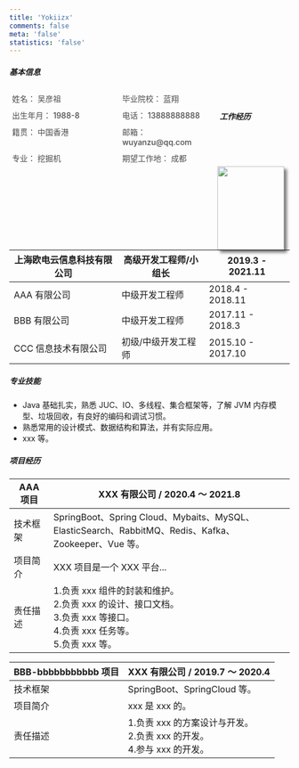 ```yaml
---
title: 'Yokiizx'
comments: false
meta: 'false'
statistics: 'false'
---
```


##### 基本信息

<!--
| **姓名**：袁凯            | **性别**：男                  |
| ------------------------- | ----------------------------- |
| **出生**：1994.4          | **学历**：统招本科 211/双一流 |
| **手机**：130\*\*\*\*9668 | **邮箱**：yokiizx@163.com     |
| **工作时间**：5 年        | **求职意向**：高级前端工程师  | -->
<div style="float: left;display: flex;flex-wrap: wrap;width: 75%;justify-content: space-between;">
    <div style="width: 45%;font-weight: 500;color: #4c4c4c;font-size: 14px;margin: 5px;">姓名： 吴彦祖</div>
    <div style="width: 45%;font-weight: 500;color: #4c4c4c;font-size: 14px;margin: 5px;">毕业院校： 蓝翔</div>
    <div style="width: 45%;font-weight: 500;color: #4c4c4c;font-size: 14px;margin: 5px;">出生年月： 1988-8</div>
    <div style="width: 45%;font-weight: 500;color: #4c4c4c;font-size: 14px;margin: 5px;">电话： 13888888888</div>
    <div style="width: 45%;font-weight: 500;color: #4c4c4c;font-size: 14px;margin: 5px;">籍贯： 中国香港</div>
    <div style="width: 45%;font-weight: 500;color: #4c4c4c;font-size: 14px;margin: 5px;">邮箱： wuyanzu@qq.com</div>
    <div style="width: 45%;font-weight: 500;color: #4c4c4c;font-size: 14px;margin: 5px;">专业： 挖掘机</div>
    <div style="width: 45%;font-weight: 500;color: #4c4c4c;font-size: 14px;margin: 5px;">期望工作地： 成都</div>
</div>
<div>
    <div style="float: right;margin-right: 10px;">
        <img src="https://img-blog.csdnimg.cn/2020071713464647.png" width="120px" height="150px" style="box-shadow: 5px 5px 5px rgba(0,0,0,.5);">
    </div>
</div>

<br/>

##### 工作经历

| 上海欧电云信息科技有限公司 | 高级开发工程师/小组长 | 2019.3 - 2021.11  |
| -------------------------- | --------------------- | ----------------- |
| AAA 有限公司               | 中级开发工程师        | 2018.4 - 2018.11  |
| BBB 有限公司               | 中级开发工程师        | 2017.11 - 2018.3  |
| CCC 信息技术有限公司       | 初级/中级开发工程师   | 2015.10 - 2017.10 |

##### 专业技能

- Java 基础扎实，熟悉 JUC、IO、多线程、集合框架等，了解 JVM 内存模型、垃圾回收，有良好的编码和调试习惯。
- 熟悉常用的设计模式、数据结构和算法，并有实际应用。
- xxx 等。

##### 项目经历

| AAA 项目 | XXX 有限公司 / 2020.4 ～ 2021.8                                                                                                     |
| -------- | ----------------------------------------------------------------------------------------------------------------------------------- |
| 技术框架 | SpringBoot、Spring Cloud、Mybaits、MySQL、ElasticSearch、RabbitMQ、Redis、Kafka、<br />Zookeeper、Vue 等。                          |
| 项目简介 | XXX 项目是一个 XXX 平台...                                                                                                          |
| 责任描述 | 1.负责 xxx 组件的封装和维护。<br/>2.负责 xxx 的设计、接口文档。<br/>3.负责 xxx 等接口。<br/>4.负责 xxx 任务等。<br/>5.负责 xxx 等。 |

| BBB-bbbbbbbbbbb 项目 | XXX 有限公司 / 2019.7 ～ 2020.4                                               |
| -------------------- | ----------------------------------------------------------------------------- |
| 技术框架             | SpringBoot、SpringCloud 等。                                                  |
| 项目简介             | xxx 是 xxx 的。                                                               |
| 责任描述             | 1.负责 xxx 的方案设计与开发。<br/>2.负责 xxx 的开发。<br/>4.参与 xxx 的开发。 |

<style>
    /* “个人信息”和“工作经历” 第一行不加粗 */
    /* div figure:nth-of-type(1) table th,
    div figure:nth-of-type(2) table th {
        font-weight: normal;
    } */
    /* “项目经历”的表格宽度设定 */
    div figure:nth-of-type(3) table th:nth-of-type(1),
    div figure:nth-of-type(4) table th:nth-of-type(1),
    div figure:nth-of-type(5) table th:nth-of-type(1),
    div figure:nth-of-type(6) table th:nth-of-type(1) {
		width: 20% !important;
        font-size: 1.2em;
        color: black;
	}
    div figure:nth-of-type(3) table th:nth-of-type(2),
    div figure:nth-of-type(4) table th:nth-of-type(2),
    div figure:nth-of-type(5) table th:nth-of-type(2),
    div figure:nth-of-type(6) table th:nth-of-type(2) {
		width: 80% !important;
	}
    /* “个人简介”距离顶部调整 */
    #write h2:first-of-type {
		margin-top: 0em;
        color: black;
	}
  h4 {
    border-bottom: 0
  }
</style>

